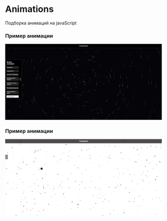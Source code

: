 # Animations

<p>Подборка анимаций на javaScript</p>
<h3>Пример анимации</h3>
<img src="./Examples/1.png" alt="Пример" />
<h3>Пример анимации</h3>
<img src="./Examples/2.png" alt="Пример" />
